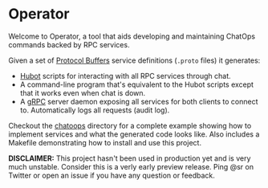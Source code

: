 Operator
========

Welcome to Operator, a tool that aids developing and maintaining ChatOps commands
backed by RPC services.

Given a set of [Protocol Buffers][protobuf] service definitions (`.proto` files)
it generates:

- [Hubot][] scripts for interacting with all RPC services through chat.
- A command-line program that's equivalent to the Hubot scripts except that it
works even when chat is down.
- A [gRPC][] server daemon exposing all services for both clients to connect to.
Automatically logs all requests (audit log).

Checkout the [chatoops](/chatoops) directory for a complete example showing how
to implement services and what the generated code looks like. Also includes a
Makefile demonstrating how to install and use this project.

**DISCLAIMER:** This project hasn't been used in production yet and is very
much unstable. Consider this is a verly early preview release. Ping @sr on
Twitter or open an issue if you have any question or feedback.

[protobuf]: https://developers.google.com/protocol-buffers/docs/proto3#services
[Hubot]: https://github.com/
[gRPC]: http://www.grpc.io/
